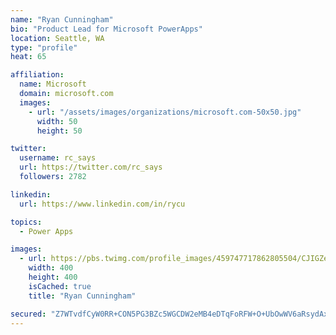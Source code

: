 ```yaml
---
name: "Ryan Cunningham"
bio: "Product Lead for Microsoft PowerApps"
location: Seattle, WA
type: "profile"
heat: 65

affiliation:
  name: Microsoft
  domain: microsoft.com
  images:
    - url: "/assets/images/organizations/microsoft.com-50x50.jpg"
      width: 50
      height: 50

twitter:
  username: rc_says
  url: https://twitter.com/rc_says
  followers: 2782

linkedin:
  url: https://www.linkedin.com/in/rycu

topics:
  - Power Apps

images:
  - url: https://pbs.twimg.com/profile_images/459747717862805504/CJIGZejd_400x400.png
    width: 400
    height: 400
    isCached: true
    title: "Ryan Cunningham"

secured: "Z7WTvdfCyW0RR+CON5PG3BZc5WGCDW2eMB4eDTqFoRFW+O+UbOwWV6aRsydAxeTg/jFGnDUEj6KKe6h4B9/qX49eeXWl451dN4fyvNIm1Txoou3qIHJb/9IEucThchg9mgIGV8yx3RlDDdoqYO5QrDs6HbagfDEMPivPryCV5dimUJb3sCiXnE32puxiMR5PELp2PbB/S+ORcjBYBvuHLmnLERTxZJkrpMBnuLCk5Vqmq8vQdLwiRuUTFnvisuQB1sRmm08ySk6v8LgOHNW8VTC0nC/nDaDPNafZocAWcaMH8CeuMJ+dNLPn6NRsmuyWWKRdS/VPauZrmLP8LfFuirr/HhMZfRZyiYae20Pcgpx2gIIT9QOEguMSsE2NLUbToLjfmvUQIweZ5bYSck4f9tSZ9ub4biFIXi7Gows6Ppw=;Ku4ag1f38LuZuEeD4+1hvw=="
---
```



